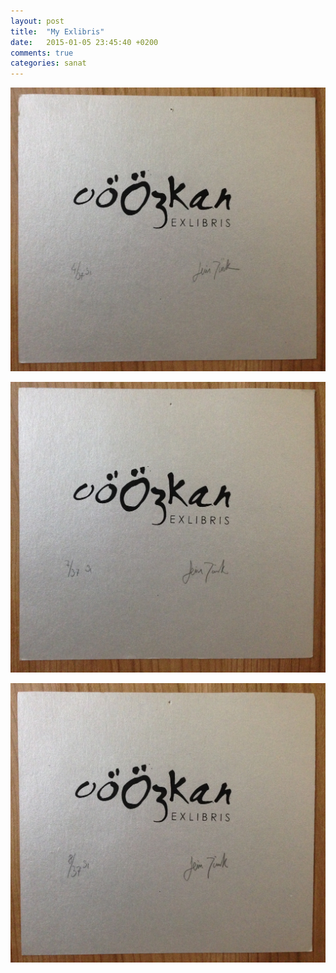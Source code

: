 ```yaml
---
layout: post
title:  "My Exlibris"
date:   2015-01-05 23:45:40 +0200
comments: true
categories: sanat
---
```


![2015-01-05-exlibris-1](/images/2015-01-05-exlibris-1.jpg)

![2015-01-05-exlibris-2](/images/2015-01-05-exlibris-2.jpg)

![2015-01-05-exlibris-3](/images/2015-01-05-exlibris-3.jpg)
